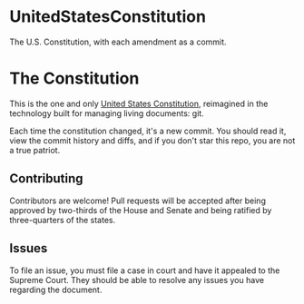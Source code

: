 # UnitedStatesConstitution
The U.S. Constitution, with each amendment as a commit.


# The Constitution

This is the one and only [United States Constitution](constitution.md),
reimagined in the technology built for managing living documents: git.

Each time the constitution changed, it's a new commit.
You should read it, view the commit history and diffs,
and if you don't star this repo, you are not a true patriot.


## Contributing

Contributors are welcome! Pull requests will be accepted after being approved
by two-thirds of the House and Senate and being ratified by three-quarters of
the states.

## Issues

To file an issue, you must file a case in court and have it appealed
to the Supreme Court. They should be able to resolve any issues you
have regarding the document.
